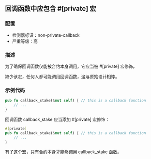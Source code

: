 
## 回调函数中应包含 #[private] 宏

### 配置

* 检测器标识：non-private-callback
* 严重等级：高

### 描述

为了确保回调函数仅能被合约本身调用，它应当被 #[private] 宏修饰。

缺少该宏，任何人都可能调用回调函数，这与原始设计相悖。

### 示例代码

```rust
pub fn callback_stake(&mut self) { // this is a callback function
    // ...
}
```

回调函数 callback_stake 应当添加 #[private] 宏修饰：

```rust
#[private]
pub fn callback_stake(&mut self) { // this is a callback function
    // ...
}
```

有了这个宏，只有合约本身才能够调用 callback_stake 函数。
